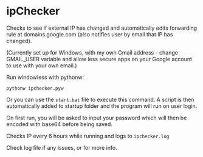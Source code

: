 # ipChecker
Checks to see if external IP has changed and automatically edits forwarding rule at domains.google.com (also notifies user by email that IP has changed).

(Currently set up for Windows, with my own Gmail address - change GMAIL_USER variable and allow less secure apps on your Google account to use with your own email.)

Run windowless with pythonw:

`pythonw ipchecker.pyw`

Or you can use the `start.bat` file to execute this command. A script is then automatically added to startup folder and the program will run on user login.

On first run, you will be asked to input your password which will then be encoded with base64 before being saved.

Checks IP every 6 hours while running and logs to `ipchecker.log`

Check log file if any issues, or for more info.
